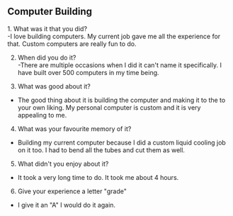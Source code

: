 <h2>Computer Building</h2>
1. What was it that you did? <br>
-I love building computers. My current job gave me all the experience for that. Custom computers are really fun to do.

2. When did you do it? <br>
-There are multiple occasions when I did it can't name it specifically. I have built over 500 computers in my time being.

3. What was good about it? <br>
- The good thing about it is building the computer and making it to the to your own liking.
My personal computer is custom and it is very appealing to me.

4. What was your favourite memory of it? <br>
- Building my current computer because I did a custom liquid cooling job on it too. I had to bend all the tubes and cut them as well.

5. What didn't you enjoy about it? <br>
- It took a very long time to do. It took me about 4 hours. 

6. Give your experience a letter "grade" <br>
- I give it an "A" I would do it again.